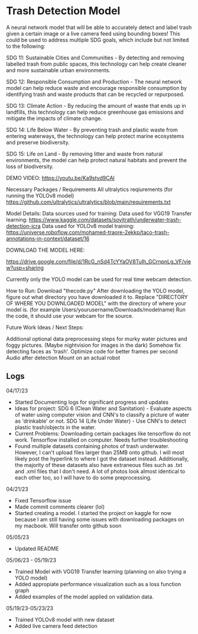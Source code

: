 # Trash Detection Model 

A neural network model that will be able to accurately detect and label trash given a certain image or a live camera feed using bounding boxes! This could be used to address multiple SDG goals, which include but not limited to the following:

SDG 11: Sustainable Cities and Communities - By detecting and removing labelled trash from public spaces, this technology can help create cleaner and more sustainable urban environments.

SDG 12: Responsible Consumption and Production - The neural network model can help reduce waste and encourage responsible consumption by identifying trash and waste products that can be recycled or repurposed.

SDG 13: Climate Action - By reducing the amount of waste that ends up in landfills, this technology can help reduce greenhouse gas emissions and mitigate the impacts of climate change.

SDG 14: Life Below Water - By preventing trash and plastic waste from entering waterways, the technology can help protect marine ecosystems and preserve biodiversity.

SDG 15: Life on Land - By removing litter and waste from natural environments, the model can help protect natural habitats and prevent the loss of biodiversity.

DEMO VIDEO: https://youtu.be/Ka9styd9CAI


Necessary Packages / Requirements
    All ultralytics reqiurements (for running the YOLOv8 model) https://github.com/ultralytics/ultralytics/blob/main/requirements.txt
    
    
 Model Details:
    Data sources used for training: 
        Data used for VGG19 Transfer learning: https://www.kaggle.com/datasets/sovitrath/underwater-trash-detection-icra
        Data used for YOLOv8 model training:   https://universe.roboflow.com/mohamed-traore-2ekkp/taco-trash-annotations-in-context/dataset/16
   
    
DOWNLOAD THE MODEL HERE:

https://drive.google.com/file/d/1RcG_nSd4TcYYaOV8TuIh_GCrnpnLg_VF/view?usp=sharing

Currently only the YOLO model can be used for real time webcam detection.

How to Run:
Download "thecode.py"
After downloading the YOLO model, figure out what directory you have downloaded it to.
Replace "DIRECTORY OF WHERE YOU DOWNLOADED MODEL" with the directory of where your model is. (for example Users/yourusername/Downloads/modelname)
Run the code, it should use your webcam for the source.


Future Work Ideas / Next Steps:

Additional optional data preprocessing steps for murky water pictures and foggy pictures. (Maybe nightvision for images in the dark)
Somehow fix detecting faces as 'trash'.
Optimize code for better frames per second
Audio after detection
Mount on an actual robot


##  Logs

04/17/23
- Started Documenting logs for significant progress and updates
- Ideas for project: 
    SDG 6 (Clean Water and Sanitation) - Evaluate aspects of water using computer vision and CNN's to classify a picture of water as 'drinkable' or not.
    SDG 14 (Life Under Water) - Use CNN's to detect plastic trash/objects in the water.
- Current Problems:
    Downloading certain packages like tensorflow do not work. Tensorflow installed on computer. Needs further troubleshooting
- Found multiple datasets containing photos of trash underwater. However, I can't upload files larger than 25MB onto github. I will most likely post the hyperlink to where I got the dataset instead. Additionally, the majority of these datasets also have extraneous files such as .txt and .xml files that I don't need. A lot of photos look almost identical to each other too, so I will have to do some preprocessing.

04/21/23
- Fixed Tensorflow issue
- Made commit comments clearer (lol)
- Started creating a model. I started the project on kaggle for now because I am still having some issues with downloading packages on my macbook. Will transfer onto github soon

05/05/23
- Updated README

05/06/23 - 05/19/23
- Trained Model with VGG19 Transfer learning (planning on also trying a YOLO model)
- Added appropiate performance visualization such as a loss function graph
- Added examples of the model applied on validation data.

05/19/23-05/23/23
- Trained YOLOv8 model with new dataset
- Added live camera feed detection
